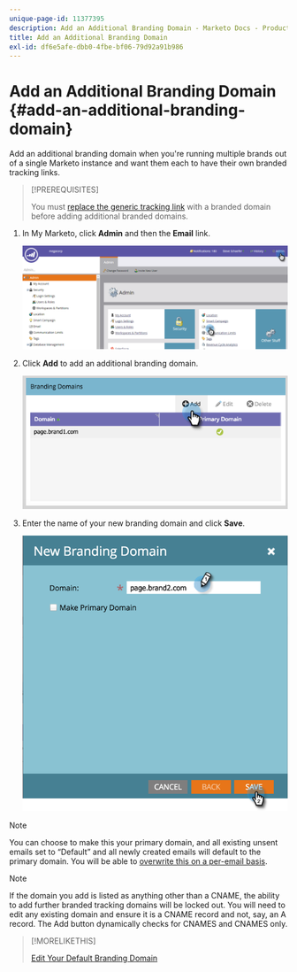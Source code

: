 ```yaml
---
unique-page-id: 11377395
description: Add an Additional Branding Domain - Marketo Docs - Product Documentation
title: Add an Additional Branding Domain
exl-id: df6e5afe-dbb0-4fbe-bf06-79d92a91b986
---
```

# Add an Additional Branding Domain {#add-an-additional-branding-domain}

Add an additional branding domain when you're running multiple brands out of a single Marketo instance and want them each to have their own branded tracking links.

>[!PREREQUISITES]
>
>You must [replace the generic tracking link](/help/marketo/product-docs/administration/email-setup/add-multiple-branding-domains/edit-your-default-branding-domain.md) with a branded domain before adding additional branded domains.

1. In My Marketo, click **Admin** and then the **Email** link.

   ![](assets/image2016-6-29-16-3a42-3a20.png)

1. Click **Add** to add an additional branding domain.

   ![](assets/two.png)

1. Enter the name of your new branding domain and click **Save**.

   ![](assets/three.png)

>[!NOTE]
>
>You can choose to make this your primary domain, and all existing unsent emails set to “Default” and all newly created emails will default to the primary domain. You will be able to [overwrite this on a per-email basis](/help/marketo/product-docs/administration/email-setup/add-multiple-branding-domains/overwrite-primary-domain-for-emails.md).

>[!NOTE]
>
>If the domain you add is listed as anything other than a CNAME, the ability to add further branded tracking domains will be locked out. You will need to edit any existing domain and ensure it is a CNAME record and not, say, an A record. The Add button dynamically checks for CNAMES and CNAMES only.

>[!MORELIKETHIS]
>
>[Edit Your Default Branding Domain](/help/marketo/product-docs/administration/email-setup/add-multiple-branding-domains/edit-your-default-branding-domain.md)
